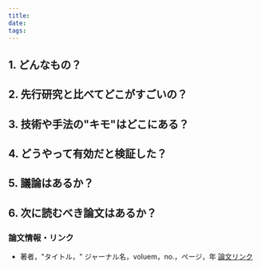 ```yaml
---
title:
date: 
tags:
---
```



## 1. どんなもの？

## 2. 先行研究と比べてどこがすごいの？

## 3. 技術や手法の"キモ"はどこにある？

## 4. どうやって有効だと検証した？

## 5. 議論はあるか？

## 6. 次に読むべき論文はあるか？

### 論文情報・リンク

* 著者，"タイトル，" ジャーナル名，voluem，no.，ページ，年 [論文リンク]()